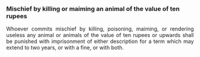 ### Mischief by killing or maiming an animal of the value of ten rupees
<div style="text-align: justify">

Whoever commits mischief by killing, poisoning, maiming, or rendering useless any animal or animals of the value of ten rupees or upwards shall be punished with imprisonment of either description for a term which may extend to two years, or with a fine, or with both.

</div>
